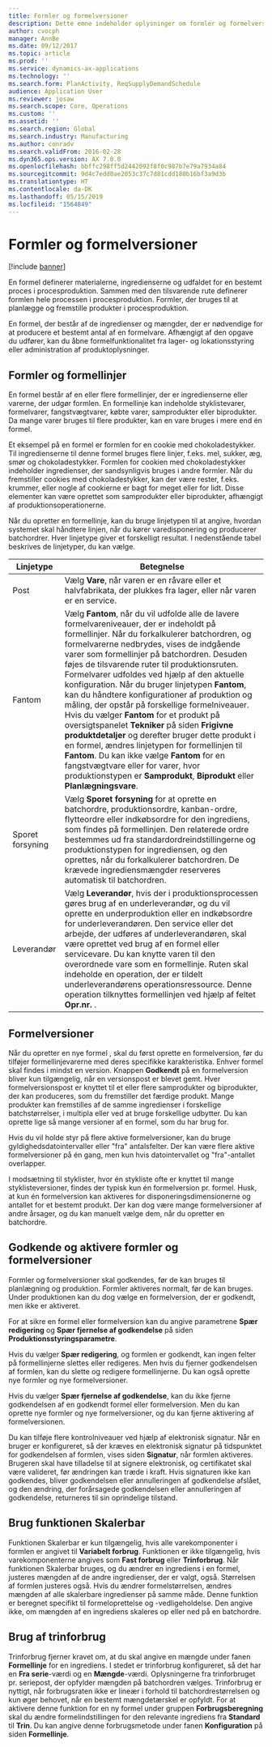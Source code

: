 ```yaml
---
title: Formler og formelversioner
description: Dette emne indeholder oplysninger om formler og formelversioner. En formel definerer materialerne, ingredienserne og udfaldet for en bestemt proces i procesproduktion. Formler, der bruges til at planlægge og fremstille produkter i procesproduktion.
author: cvocph
manager: AnnBe
ms.date: 09/12/2017
ms.topic: article
ms.prod: ''
ms.service: dynamics-ax-applications
ms.technology: ''
ms.search.form: PlanActivity, ReqSupplyDemandSchedule
audience: Application User
ms.reviewer: josaw
ms.search.scope: Core, Operations
ms.custom: ''
ms.assetid: ''
ms.search.region: Global
ms.search.industry: Manufacturing
ms.author: conradv
ms.search.validFrom: 2016-02-28
ms.dyn365.ops.version: AX 7.0.0
ms.openlocfilehash: bbffc298ff5d2442092f8f0c987b7e79a7934a84
ms.sourcegitcommit: 9d4c7edd0ae2053c37c7d81cdd180b16bf3a9d3b
ms.translationtype: HT
ms.contentlocale: da-DK
ms.lasthandoff: 05/15/2019
ms.locfileid: "1564849"
---
```

# <a name="formulas-and-formula-versions"></a>Formler og formelversioner

[!include [banner](../includes/banner.md)]

En formel definerer materialerne, ingredienserne og udfaldet for en bestemt proces i procesproduktion. Sammen med den tilsvarende rute definerer formlen hele processen i procesproduktion. Formler, der bruges til at planlægge og fremstille produkter i procesproduktion.

En formel, der består af de ingredienser og mængder, der er nødvendige for at producere et bestemt antal af en formelvare. Afhængigt af den opgave du udfører, kan du åbne formelfunktionalitet fra lager- og lokationsstyring eller administration af produktoplysninger.

## <a name="formulas-and-formula-lines"></a>Formler og formellinjer
En formel består af en eller flere formellinjer, der er ingredienserne eller varerne, der udgør formlen. En formellinje kan indeholde styklistevarer, formelvarer, fangstvægtvarer, købte varer, samprodukter eller biprodukter. Da mange varer bruges til flere produkter, kan en vare bruges i mere end én formel.

Et eksempel på en formel er formlen for en cookie med chokoladestykker. Til ingredienserne til denne formel bruges flere linjer, f.eks. mel, sukker, æg, smør og chokoladestykker. Formlen for cookien med chokoladestykker indeholder ingredienser, der sandsynligvis bruges i andre formler. Når du fremstiller cookies med chokoladestykker, kan der være rester, f.eks. krummer, eller nogle af cookierne er bagt for meget eller for lidt. Disse elementer kan være oprettet som samprodukter eller biprodukter, afhængigt af produktionsoperationerne.

Når du opretter en formellinje, kan du bruge linjetypen til at angive, hvordan systemet skal håndtere linjen, når du kører varedisponering og producerer batchordrer. Hver linjetype giver et forskelligt resultat. I nedenstående tabel beskrives de linjetyper, du kan vælge. 

| Linjetype     | Betegnelse  |
|---------------|--------------|
| Post          | Vælg **Vare**, når varen er en råvare eller et halvfabrikata, der plukkes fra lager, eller når varen er en service. |
| Fantom       | Vælg **Fantom**, når du vil udfolde alle de lavere formelvareniveauer, der er indeholdt på formellinjer. Når du forkalkulerer batchordren, og formelvarerne nedbrydes, vises de indgående varer som formellinjer på batchordren. Desuden føjes de tilsvarende ruter til produktionsruten. Formelvarer udfoldes ved hjælp af den aktuelle konfiguration. Når du bruger linjetypen **Fantom**, kan du håndtere konfigurationer af produktion og måling, der opstår på forskellige formelniveauer. Hvis du vælger **Fantom** for et produkt på oversigtspanelet **Tekniker** på siden **Frigivne produktdetaljer** og derefter bruger dette produkt i en formel, ændres linjetypen for formellinjen til **Fantom**. Du kan ikke vælge **Fantom** for en fangstvægtvare eller for varer, hvor produktionstypen er **Samprodukt**, **Biprodukt** eller **Planlægningsvare**. |
| Sporet forsyning | Vælg **Sporet forsyning** for at oprette en batchordre, produktionsordre, kanban-ordre, flytteordre eller indkøbsordre for den ingrediens, som findes på formellinjen. Den relaterede ordre bestemmes ud fra standardordreindstillingerne og produktionstypen for ingrediensen, og den oprettes, når du forkalkulerer batchordren. De krævede ingrediensmængder reserveres automatisk til batchordren. |
| Leverandør        | Vælg **Leverandør**, hvis der i produktionsprocessen gøres brug af en underleverandør, og du vil oprette en underproduktion eller en indkøbsordre for underleverandøren. Den service eller det arbejde, der udføres af underleverandøren, skal være oprettet ved brug af en formel eller servicevare. Du kan knytte varen til den overordnede vare som en formellinje. Ruten skal indeholde en operation, der er tildelt underleverandørens operationsressource. Denne operation tilknyttes formellinjen ved hjælp af feltet **Opr.nr.** . |

## <a name="formula-versions"></a>Formelversioner
Når du opretter en nye formel , skal du først oprette en formelversion, før du tilføjer formellinjevarerne med deres specifikke karakteristika. Enhver formel skal findes i mindst en version. Knappen **Godkendt** på en formelversion bliver kun tilgængelig, når en versionspost er blevet gemt. Hver formelversionspost er knyttet til et eller flere samprodukter og biprodukter, der kan produceres, som du fremstiller det færdige produkt. Mange produkter kan fremstilles af de samme ingredienser i forskellige batchstørrelser, i multipla eller ved at bruge forskellige udbytter. Du kan oprette lige så mange versioner af en formel, som du har brug for.

Hvis du vil holde styr på flere aktive formelversioner, kan du bruge gyldighedsdatointervaller eller "fra" antalsfelter. Der kan være flere aktive formelversioner på én gang, men kun hvis datointervallet og "fra"-antallet overlapper.

I modsætning til styklister, hvor én stykliste ofte er knyttet til mange styklisteversioner, findes der typisk kun én formelversion pr. formel. Husk, at kun én formelversion kan aktiveres for disponeringsdimensionerne og antallet for et bestemt produkt. Der kan dog være mange formelversioner af andre årsager, og du kan manuelt vælge dem, når du opretter en batchordre.

## <a name="approve-and-activate-formulas-and-formula-versions"></a>Godkende og aktivere formler og formelversioner
Formler og formelversioner skal godkendes, før de kan bruges til planlægning og produktion. Formler aktiveres normalt, før de kan bruges. Under produktionen kan du dog vælge en formelversion, der er godkendt, men ikke er aktiveret.

For at sikre en formel eller formelversion kan du angive parametrene **Spær redigering** og **Spær fjernelse af godkendelse** på siden **Produktionsstyringsparametre**.

Hvis du vælger **Spær redigering**, og formlen er godkendt, kan ingen felter på formellinjerne slettes eller redigeres. Men hvis du fjerner godkendelsen af formlen, kan du slette og redigere formellinjerne. Du kan også oprette nye formler og nye formelversioner.

Hvis du vælger **Spær fjernelse af godkendelse**, kan du ikke fjerne godkendelsen af en godkendt formel eller formelversion. Men du kan oprette nye formler og nye formelversioner, og du kan fjerne aktivering af formelversionen.

Du kan tilføje flere kontrolniveauer ved hjælp af elektronisk signatur. Når en bruger er konfigureret, så der kræves en elektronisk signatur på tidspunktet for godkendelsen af formlen, vises siden **Signatur**, når formlen aktiveres. Brugeren skal have tilladelse til at signere elektronisk, og certifikatet skal være valideret, før ændringen kan træde i kraft. Hvis signaturen ikke kan godkendes, bliver godkendelsen eller annulleringen af godkendelse afslået, og den ændring, der forårsagede godkendelsen eller annulleringen af godkendelse, returneres til sin oprindelige tilstand.

## <a name="use-the-scalable-feature"></a>Brug funktionen Skalerbar
Funktionen Skalerbar er kun tilgængelig, hvis alle varekomponenter i formlen er angivet til **Variabelt forbrug**. Funktionen er ikke tilgængelig, hvis varekomponenterne angives som **Fast forbrug** eller **Trinforbrug**. Når funktionen Skalerbar bruges, og du ændrer en ingrediens i en formel, justeres mængden af de andre ingredienser, der er valgt, også. Størrelsen af formlen justeres også. Hvis du ændrer formelstørrelsen, ændres mængden af alle skalerbare ingredienser på samme måde. Denne funktion er beregnet specifikt til formeloprettelse og -vedligeholdelse. Den angive ikke, om mængden af en ingrediens skaleres op eller ned på en batchordre.

## <a name="use-step-consumption"></a>Brug af trinforbrug
Trinforbrug fjerner kravet om, at du skal angive en mængde under fanen **Formellinje** for en ingrediens. I stedet er trinforbrug konfigureret, så det har en **Fra serie**-værdi og en **Mængde**-værdi. Oplysningerne fra trinforbruget pr. seriepost, der opfylder mængden på batchordren vælges. Trinforbrug er nyttigt, når forbrugsraten ikke er lineær i forhold til batchordrestørrelsen og kun øger behovet, når en bestemt mængdetærskel er opfyldt. For at aktivere denne funktion for en ny formel under gruppen **Forbrugsberegning** skal du ændre formelindstillingen for den relevante ingrediens fra **Standard** til **Trin**. Du kan angive denne forbrugsmetode under fanen **Konfiguration** på siden **Formellinje**.

